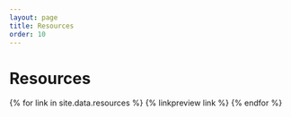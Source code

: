 ```yaml
---
layout: page
title: Resources
order: 10
---
```

# Resources

{% for link in site.data.resources %}
{% linkpreview link %}
{% endfor %}
